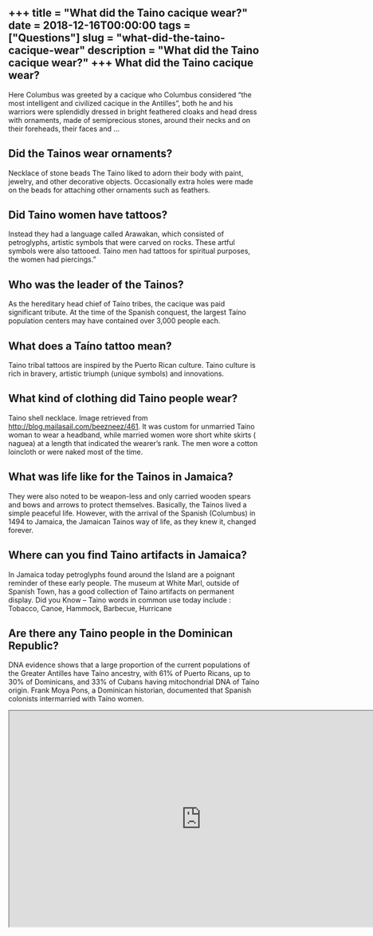 +++
title = "What did the Taino cacique wear?"
date = 2018-12-16T00:00:00
tags = ["Questions"]
slug = "what-did-the-taino-cacique-wear"
description = "What did the Taino cacique wear?"
+++
What did the Taino cacique wear?
--------------------------------

Here Columbus was greeted by a cacique who Columbus considered “the most intelligent and civilized cacique in the Antilles”, both he and his warriors were splendidly dressed in bright feathered cloaks and head dress with ornaments, made of semiprecious stones, around their necks and on their foreheads, their faces and …

Did the Tainos wear ornaments?
------------------------------

Necklace of stone beads The Taino liked to adorn their body with paint, jewelry, and other decorative objects. Occasionally extra holes were made on the beads for attaching other ornaments such as feathers.

Did Taino women have tattoos?
-----------------------------

Instead they had a language called Arawakan, which consisted of petroglyphs, artistic symbols that were carved on rocks. These artful symbols were also tattooed. Taino men had tattoos for spiritual purposes, the women had piercings.”

Who was the leader of the Tainos?
---------------------------------

As the hereditary head chief of Taíno tribes, the cacique was paid significant tribute. At the time of the Spanish conquest, the largest Taíno population centers may have contained over 3,000 people each.

What does a Taíno tattoo mean?
------------------------------

Taino tribal tattoos are inspired by the Puerto Rican culture. Taino culture is rich in bravery, artistic triumph (unique symbols) and innovations.

What kind of clothing did Taino people wear?
--------------------------------------------

Taino shell necklace. Image retrieved from http://blog.mailasail.com/beezneez/461. It was custom for unmarried Taíno woman to wear a headband, while married women wore short white skirts ( naguea) at a length that indicated the wearer’s rank. The men wore a cotton loincloth or were naked most of the time.

What was life like for the Tainos in Jamaica?
---------------------------------------------

They were also noted to be weapon-less and only carried wooden spears and bows and arrows to protect themselves. Basically, the Tainos lived a simple peaceful life. However, with the arrival of the Spanish (Columbus) in 1494 to Jamaica, the Jamaican Tainos way of life, as they knew it, changed forever.

Where can you find Taino artifacts in Jamaica?
----------------------------------------------

In Jamaica today petroglyphs found around the Island are a poignant reminder of these early people. The museum at White Marl, outside of Spanish Town, has a good collection of Taino artifacts on permanent display. Did you Know – Taino words in common use today include : Tobacco, Canoe, Hammock, Barbecue, Hurricane

Are there any Taino people in the Dominican Republic?
-----------------------------------------------------

DNA evidence shows that a large proportion of the current populations of the Greater Antilles have Taíno ancestry, with 61% of Puerto Ricans, up to 30% of Dominicans, and 33% of Cubans having mitochondrial DNA of Taíno origin. Frank Moya Pons, a Dominican historian, documented that Spanish colonists intermarried with Taíno women.

<iframe allow="accelerometer; autoplay; clipboard-write; encrypted-media; gyroscope; picture-in-picture" allowfullscreen="" class="__youtube_prefs__  epyt-is-override  no-lazyload" data-no-lazy="1" data-origheight="433" data-origwidth="770" data-skipgform_ajax_framebjll="" height="433" id="_ytid_75021" loading="lazy" src="https://www.youtube.com/embed/-NZwmyLahqc?enablejsapi=1&autoplay=0&cc_load_policy=0&cc_lang_pref=&iv_load_policy=1&loop=0&modestbranding=0&rel=1&fs=1&playsinline=0&autohide=2&theme=dark&color=red&controls=1&" title="YouTube player" width="770"></iframe>